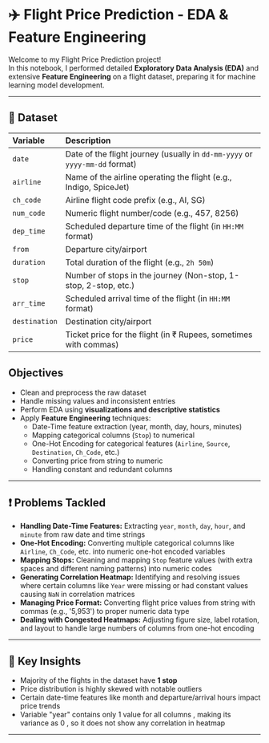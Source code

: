 
# ✈️ Flight Price Prediction - EDA & Feature Engineering 

Welcome to my Flight Price Prediction project!  
In this notebook, I performed detailed **Exploratory Data Analysis (EDA)** and extensive **Feature Engineering** on a flight dataset, preparing it for machine learning model development.

---

## 📂 Dataset 

| **Variable**  | **Description**                                                             |
| :------------ | :-------------------------------------------------------------------------- |
| `date`        | Date of the flight journey (usually in `dd-mm-yyyy` or `yyyy-mm-dd` format) |
| `airline`     | Name of the airline operating the flight (e.g., Indigo, SpiceJet)           |
| `ch_code`     | Airline flight code prefix (e.g., AI, SG)                                   |
| `num_code`    | Numeric flight number/code (e.g., 457, 8256)                                |
| `dep_time`    | Scheduled departure time of the flight (in `HH:MM` format)                  |
| `from`        | Departure city/airport                                                      |
| `duration`    | Total duration of the flight (e.g., `2h 50m`)                               |
| `stop`        | Number of stops in the journey (Non-stop, 1-stop, 2-stop, etc.)             |
| `arr_time`    | Scheduled arrival time of the flight (in `HH:MM` format)                    |
| `destination` | Destination city/airport                                                    |
| `price`       | Ticket price for the flight (in ₹ Rupees, sometimes with commas)            |

## Objectives  

- Clean and preprocess the raw dataset  
- Handle missing values and inconsistent entries  
- Perform EDA using **visualizations and descriptive statistics**  
- Apply **Feature Engineering** techniques:
  - Date-Time feature extraction (year, month, day, hours, minutes)
  - Mapping categorical columns (`Stop`) to numerical
  - One-Hot Encoding for categorical features (`Airline`, `Source`, `Destination`, `Ch_Code`, etc.)
  - Converting price from string to numeric
  - Handling constant and redundant columns

---

## ❗ Problems Tackled  

- **Handling Date-Time Features:** Extracting `year`, `month`, `day`, `hour`, and `minute` from raw date and time strings  
- **One-Hot Encoding:** Converting multiple categorical columns like `Airline`, `Ch_Code`, etc. into numeric one-hot encoded variables  
- **Mapping Stops:** Cleaning and mapping `Stop` feature values (with extra spaces and different naming patterns) into numeric codes  
- **Generating Correlation Heatmap:** Identifying and resolving issues where certain columns like `Year` were missing or had constant values causing `NaN` in correlation matrices  
- **Managing Price Format:** Converting flight price values from string with commas (e.g., '5,953') to proper numeric data type  
- **Dealing with Congested Heatmaps:** Adjusting figure size, label rotation, and layout to handle large numbers of columns from one-hot encoding  

---

## 📌 Key Insights  

- Majority of the flights in the dataset have **1 stop**  
- Price distribution is highly skewed with notable outliers  
- Certain date-time features like month and departure/arrival hours impact price trends  
- Variable "year" contains only 1 value for all columns , making its variance as 0 , so it does not show any correlation in heatmap
---
